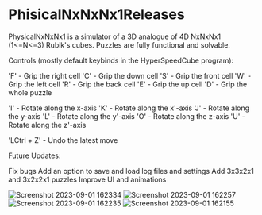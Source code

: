 # PhisicalNxNxNx1Releases

PhysicalNxNxNx1 is a simulator of a 3D analogue of 4D NxNxNx1 (1<=N<=3) Rubik's cubes. Puzzles are fully functional and solvable.

Controls (mostly default keybinds in the HyperSpeedCube program):

'F' - Grip the right cell
'C' - Grip the down cell
'S' - Grip the front cell
'W' - Grip the left cell
'R' - Grip the back cell
'E' - Grip the up cell
'D' - Grip the whole puzzle

'I' - Rotate along the x-axis
'K' - Rotate along the x'-axis
'J' - Rotate along the y-axis
'L' - Rotate along the y'-axis
'O' - Rotate along the z-axis
'U' - Rotate along the z'-axis

'LCtrl + Z' - Undo the latest move

Future Updates:

Fix bugs
Add an option to save and load log files and settings
Add 3x3x2x1 and 3x2x2x1 puzzles
Improve UI and animations

![Screenshot 2023-09-01 162334](https://github.com/TymonFro/PhisicalNxNxNx1Releases/assets/143343362/e168d816-3f8f-4bcc-811d-26c04729459c)
![Screenshot 2023-09-01 162257](https://github.com/TymonFro/PhisicalNxNxNx1Releases/assets/143343362/e2dfd559-f850-480b-a2dd-f6e54ec192eb)
![Screenshot 2023-09-01 162235](https://github.com/TymonFro/PhisicalNxNxNx1Releases/assets/143343362/8f6f40e7-cf12-4131-8acd-74c9b300a3e3)
![Screenshot 2023-09-01 162155](https://github.com/TymonFro/PhisicalNxNxNx1Releases/assets/143343362/b473a469-3880-41ad-af92-3d4f4a72924c)

